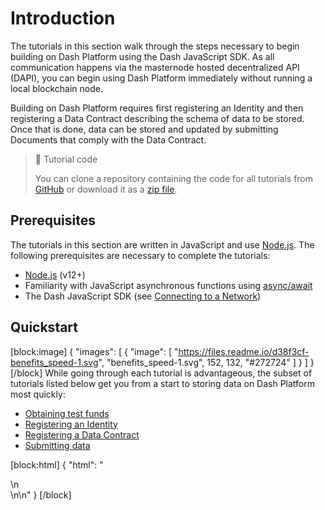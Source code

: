 # Introduction

The tutorials in this section walk through the steps necessary to begin building on Dash Platform using the Dash JavaScript SDK. As all communication happens via the masternode hosted decentralized API (DAPI), you can begin using Dash Platform immediately without running a local blockchain node.

Building on Dash Platform requires first registering an Identity and then registering a Data Contract describing the schema of data to be stored. Once that is done, data can be stored and updated by submitting Documents that comply with the Data Contract.

> 📘 Tutorial code
>
> You can clone a repository containing the code for all tutorials from <a href="https://github.com/dashevo/platform-readme-tutorials#readme" target="_blank">GitHub</a> or download it as a [zip file](https://github.com/dashevo/platform-readme-tutorials/archive/refs/heads/main.zip).

## Prerequisites

The tutorials in this section are written in JavaScript and use [Node.js](https://nodejs.org/en/about/). The following prerequisites are necessary to complete the tutorials:

- [Node.js](https://nodejs.org/en/) (v12+)
- Familiarity with JavaScript asynchronous functions using [async/await](https://developer.mozilla.org/en-US/docs/Learn/JavaScript/Asynchronous/Async_await)
- The Dash JavaScript SDK (see [Connecting to a Network](tutorial-connecting-to-testnet#1-install-the-dash-sdk))

## Quickstart
[block:image]
{
  "images": [
    {
      "image": [
        "https://files.readme.io/d38f3cf-benefits_speed-1.svg",
        "benefits_speed-1.svg",
        152,
        132,
        "#272724"
      ]
    }
  ]
}
[/block]
While going through each tutorial is advantageous, the subset of tutorials listed below get you from a start to storing data on Dash Platform most quickly:
- [Obtaining test funds](tutorial-create-and-fund-a-wallet)
- [Registering an Identity](tutorial-register-an-identity)
- [Registering a Data Contract](tutorial-register-a-data-contract)
- [Submitting data](tutorial-submit-documents)

[block:html]
{
  "html": "<div>\n</div>\n\n<style>\n .markdown-body img {\n float: right;\n margin-left: 30px;\n /*width: 25%;*/\n max-width: 25%; /*400px;*/\n height: auto;  \n}\n</style>"
}
[/block]
